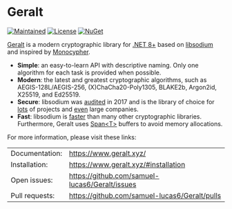 # Geralt

[![Maintained](https://img.shields.io/badge/maintained-yes-brightgreen)](https://github.com/samuel-lucas6/Geralt)
[![License](https://img.shields.io/badge/License-MIT-red.svg)](https://github.com/samuel-lucas6/Geralt/blob/main/LICENSE)
[![NuGet](https://img.shields.io/badge/nuget-latest-blue)](https://www.nuget.org/packages/Geralt)

[Geralt](https://www.geralt.xyz/) is a modern cryptographic library for [.NET 8+](https://dotnet.microsoft.com/en-us/download/dotnet) based on [libsodium](https://doc.libsodium.org/) and inspired by [Monocypher](https://monocypher.org/).

- **Simple**: an easy-to-learn API with descriptive naming. Only one algorithm for each task is provided when possible.
- **Modern**: the latest and greatest cryptographic algorithms, such as AEGIS-128L/AEGIS-256, (X)ChaCha20-Poly1305, BLAKE2b, Argon2id, X25519, and Ed25519.
- **Secure**: libsodium was [audited](https://www.privateinternetaccess.com/blog/libsodium-audit-results/) in 2017 and is the library of choice for [lots](https://doc.libsodium.org/libsodium_users) of projects and [even](https://doc.libsodium.org/libsodium_users#companies-using-libsodium) large companies.
- **Fast**: libsodium is [faster](https://monocypher.org/speed) than many other cryptographic libraries. Furthermore, Geralt uses [Span&lt;T&gt;](https://docs.microsoft.com/en-us/archive/msdn-magazine/2017/connect/csharp-all-about-span-exploring-a-new-net-mainstay) buffers to avoid memory allocations.

For more information, please visit these links:

|                           |                                                  |
|:------------------------- |:------------------------------------------------ |
| Documentation:            | https://www.geralt.xyz/                          |
| Installation:             | https://www.geralt.xyz/#installation             |
| Open issues:              | https://github.com/samuel-lucas6/Geralt/issues   |
| Pull requests:            | https://github.com/samuel-lucas6/Geralt/pulls    |
